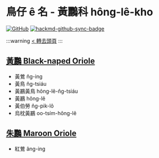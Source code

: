 # 鳥仔 ê 名 - 黃鸝科 hông-lê-kho

[![GitHub](https://img.shields.io/badge/GitHub-black?logo=github)](https://github.com/siansiansu/tsiau-a-e-mia)
[![hackmd-github-sync-badge](https://hackmd.io/ore7vnA_RqGgNbhidTokRg/badge)](https://hackmd.io/ore7vnA_RqGgNbhidTokRg)

:::warning
[< 轉去頭頁](https://hackmd.io/@siansiansu/Hy4VzNvha)
:::

## [黃鸝 Black-naped Oriole](https://ebird.org/species/blnori1)

- 黃鶯 n̂g-ing
- 黃鳥 n̂g-tsiáu
- 黃鸝黃鳥 hông-lê-n̂g-tsiáu
- 黃鸝 hông-lê
- 黃伯勞 n̂g-pik-lô
- 烏枕黃鸝 oo-tsím-hông-lê

## [朱鸝 Maroon Oriole](https://www.instagram.com/p/CYmPuQmPGpe/)

- 紅鶯 âng-ing
